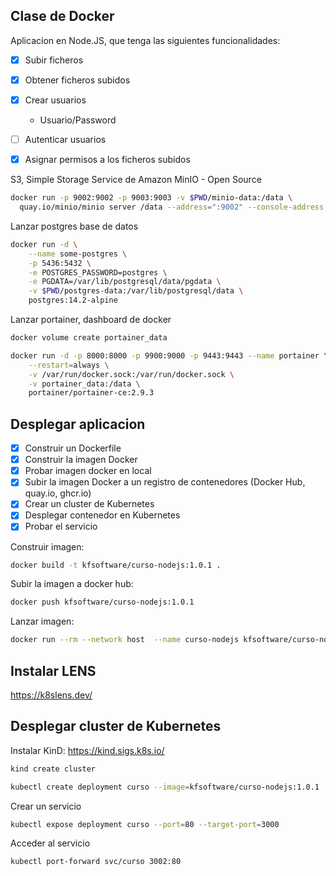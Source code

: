 ## Clase de Docker

Aplicacion en Node.JS, que tenga las siguientes funcionalidades:

- [X] Subir ficheros
- [X] Obtener ficheros subidos
- [X] Crear usuarios
    + Usuario/Password
- [ ] Autenticar usuarios
- [X] Asignar permisos a los ficheros subidos


S3, Simple Storage Service de Amazon
MinIO - Open Source

```bash
docker run -p 9002:9002 -p 9003:9003 -v $PWD/minio-data:/data \
  quay.io/minio/minio server /data --address=":9002" --console-address ":9003"
```

Lanzar postgres base de datos
```bash
docker run -d \
    --name some-postgres \
    -p 5436:5432 \
    -e POSTGRES_PASSWORD=postgres \
    -e PGDATA=/var/lib/postgresql/data/pgdata \
    -v $PWD/postgres-data:/var/lib/postgresql/data \
    postgres:14.2-alpine
```

Lanzar portainer, dashboard de docker
```bash
docker volume create portainer_data

docker run -d -p 8000:8000 -p 9900:9000 -p 9443:9443 --name portainer \
    --restart=always \
    -v /var/run/docker.sock:/var/run/docker.sock \
    -v portainer_data:/data \
    portainer/portainer-ce:2.9.3

```

## Desplegar aplicacion

- [X] Construir un Dockerfile
- [X] Construir la imagen Docker
- [X] Probar imagen docker en local
- [X] Subir la imagen Docker a un registro de contenedores (Docker Hub, quay.io, ghcr.io)
- [X] Crear un cluster de Kubernetes
- [X] Desplegar contenedor en Kubernetes
- [X] Probar el servicio

Construir imagen:
```bash
docker build -t kfsoftware/curso-nodejs:1.0.1 .
```

Subir la imagen a docker hub:
```bash
docker push kfsoftware/curso-nodejs:1.0.1
```

Lanzar imagen:
```bash
docker run --rm --network host  --name curso-nodejs kfsoftware/curso-nodejs:1.0.1
```

## Instalar LENS

https://k8slens.dev/

## Desplegar cluster de Kubernetes

Instalar KinD: https://kind.sigs.k8s.io/

```bash
kind create cluster
```

```bash
kubectl create deployment curso --image=kfsoftware/curso-nodejs:1.0.1
```

Crear un servicio
```bash
kubectl expose deployment curso --port=80 --target-port=3000
```

Acceder al servicio
```bash
kubectl port-forward svc/curso 3002:80
```
